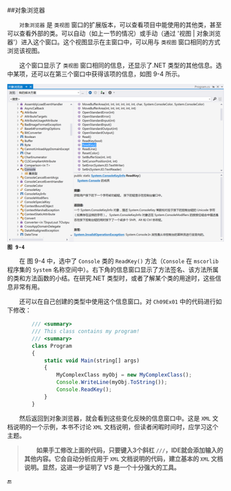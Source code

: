 ##对象浏览器

&emsp;&emsp;`对象浏览器` 是 `类视图` 窗口的扩展版本，可以查看项目中能使用的其他类，甚至可以查看外部的类。可以自动（如上一节的情况）或手动（通过 '视图 | 对象浏览器'）进入这个窗口。这个视图显示在主窗口中，可以用与 `类视图` 窗口相同的方式浏览该视图。

&emsp;&emsp;这个窗口显示了 `类视图` 窗口相同的信息，还显示了.NET 类型的其他信息。选中某项，还可以在第三个窗口中获得该项的信息，如图 9-4 所示。


![图 9-4](/assets/9-4.png)
**`图 9-4`**


&emsp;&emsp;在 图 9-4 中，选中了 `Console` 类的 `ReadKey()` 方法（`Console` 在 `mscorlib` 程序集的 `System` 名称空间中）。右下角的信息窗口显示了方法签名、该方法所属的类和方法函数的小结。在研究.NET 类型时，或者了解某个类的用途时，这些信息非常有用。

&emsp;&emsp;还可以在自己创建的类型中使用这个信息窗口。对 `Ch09Ex01` 中的代码进行如下修改：


```javascript
        /// <summary>
        /// This class contains my program!
        /// <summary>
        class Program
        {
            static void Main(string[] args)
            {
                MyComplexClass myObj = new MyComplexClass();
                Console.WriteLine(myObj.ToString());
                Console.ReadKey();
            }
        }
```

&emsp;&emsp;然后返回到对象浏览器，就会看到这些变化反映的信息窗口中。这是 `XML` 文档说明的一个示例，本书不讨论 `XML` 文档说明，但读者闲暇时间时，应学习这个主题。


>&emsp;&emsp;**如果手工修改上面的代码，只要键入3个斜杠 `///`，IDE就会添加输入的其他内容。它会自动分析应用于 `XML` 文档说明的代码，建立基本的 `XML` 文档说明。显然，这进一步证明了 VS 是一个十分强大的工具。**



















🔚